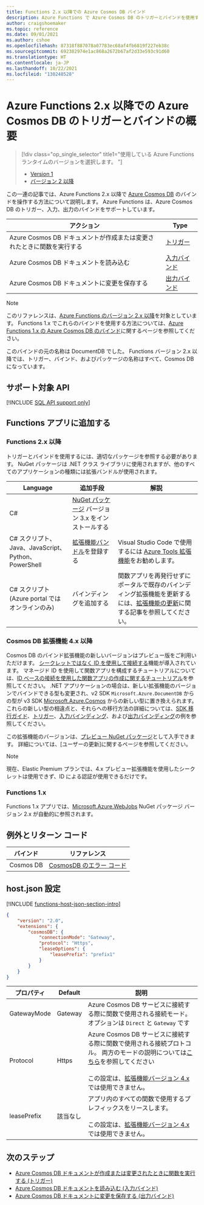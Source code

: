 ```yaml
---
title: Functions 2.x 以降での Azure Cosmos DB バインド
description: Azure Functions で Azure Cosmos DB のトリガーとバインドを使用する方法について説明します。
author: craigshoemaker
ms.topic: reference
ms.date: 09/01/2021
ms.author: cshoe
ms.openlocfilehash: 87318f887078a07783ec68af4fb6819f227eb38c
ms.sourcegitcommit: 692382974e1ac868a2672b67af2d33e593c91d60
ms.translationtype: HT
ms.contentlocale: ja-JP
ms.lasthandoff: 10/22/2021
ms.locfileid: "130248528"
---
```

# <a name="azure-cosmos-db-trigger-and-bindings-for-azure-functions-2x-and-higher-overview"></a>Azure Functions 2.x 以降での Azure Cosmos DB のトリガーとバインドの概要

> [!div class="op_single_selector" title1="使用している Azure Functions ランタイムのバージョンを選択します。 "]
> * [Version 1](functions-bindings-cosmosdb.md)
> * [バージョン 2 以降](functions-bindings-cosmosdb-v2.md)

この一連の記事では、Azure Functions 2.x 以降で [Azure Cosmos DB](../cosmos-db/serverless-computing-database.md) のバインドを操作する方法について説明します。 Azure Functions は、Azure Cosmos DB のトリガー、入力、出力のバインドをサポートしています。

| アクション | Type |
|---------|---------|
| Azure Cosmos DB ドキュメントが作成または変更されたときに関数を実行する | [トリガー](./functions-bindings-cosmosdb-v2-trigger.md) |
| Azure Cosmos DB ドキュメントを読み込む | [入力バインド](./functions-bindings-cosmosdb-v2-input.md) |
| Azure Cosmos DB ドキュメントに変更を保存する  |[出力バインド](./functions-bindings-cosmosdb-v2-output.md) |

> [!NOTE]
> このリファレンスは、[Azure Functions のバージョン 2.x 以降](functions-versions.md)を対象としています。  Functions 1.x でこれらのバインドを使用する方法については、[Azure Functions 1.x の Azure Cosmos DB のバインド](functions-bindings-cosmosdb.md)に関するページを参照してください。
>
> このバインドの元の名称は DocumentDB でした。 Functions バージョン 2.x 以降では、トリガー、バインド、およびパッケージの名称はすべて、Cosmos DB になっています。

## <a name="supported-apis"></a>サポート対象 API

[!INCLUDE [SQL API support only](../../includes/functions-cosmosdb-sqlapi-note.md)]

## <a name="add-to-your-functions-app"></a>Functions アプリに追加する

### <a name="functions-2x-and-higher"></a>Functions 2.x 以降

トリガーとバインドを使用するには、適切なパッケージを参照する必要があります。 NuGet パッケージは .NET クラス ライブラリに使用されますが、他のすべてのアプリケーションの種類には拡張バンドルが使用されます。

| Language                                        | 追加手段                                   | 解説 
|-------------------------------------------------|---------------------------------------------|-------------|
| C#                                              | [NuGet パッケージ] バージョン 3.x をインストールする | |
| C# スクリプト、Java、JavaScript、Python、PowerShell | [拡張機能バンドル]を登録する          | Visual Studio Code で使用するには [Azure Tools 拡張機能]をお勧めします。 |
| C# スクリプト (Azure portal ではオンラインのみ)         | バインディングを追加する                            | 関数アプリを再発行せずにポータルで既存のバインディング拡張機能を更新するには、[拡張機能の更新]に関する記事を参照してください。 |

[NuGet パッケージ]: https://www.nuget.org/packages/Microsoft.Azure.WebJobs.Extensions.CosmosDB
[core tools]: ./functions-run-local.md
[拡張機能バンドル]: ./functions-bindings-register.md#extension-bundles
[拡張機能の更新]: ./functions-bindings-register.md
[Azure Tools 拡張機能]: https://marketplace.visualstudio.com/items?itemName=ms-vscode.vscode-node-azure-pack

### <a name="cosmos-db-extension-4x-and-higher"></a>Cosmos DB 拡張機能 4.x 以降

Cosmos DB のバインド拡張機能の新しいバージョンはプレビュー版をご利用いただけます。 [シークレットではなく ID を使用して接続する](./functions-reference.md#configure-an-identity-based-connection)機能が導入されています。 マネージド ID を使用して関数アプリを構成するチュートリアルについては、[ID ベースの接続を使用した関数アプリの作成に関するチュートリアル](./functions-identity-based-connections-tutorial.md)を参照してください。 .NET アプリケーションの場合は、新しい拡張機能のバージョンでバインドできる型も変更され、v2 SDK `Microsoft.Azure.DocumentDB` からの型が v3 SDK [Microsoft.Azure.Cosmos](../cosmos-db/sql/sql-api-sdk-dotnet-standard.md) からの新しい型に置き換えられます。 これらの新しい型の相違点と、それらへの移行方法の詳細については、[SDK 移行ガイド](../cosmos-db/sql/migrate-dotnet-v3.md)、[トリガー](./functions-bindings-cosmosdb-v2-trigger.md)、[入力バインディング](./functions-bindings-cosmosdb-v2-input.md)、および[出力バインディング](./functions-bindings-cosmosdb-v2-output.md)の例を参照してください。

この拡張機能のバージョンは、[プレビュー NuGet パッケージ]として入手できます。 詳細については、[ユーザーの更新]に関するページを参照してください。

[プレビュー NuGet パッケージ]: https://www.nuget.org/packages/Microsoft.Azure.WebJobs.Extensions.CosmosDB/4.0.0-preview2

> [!NOTE]
> 現在、Elastic Premium プランでは、4.x プレビュー拡張機能を使用したシークレットは使用できず、ID による認証が使用できるだけです。 

### <a name="functions-1x"></a>Functions 1.x

Functions 1.x アプリでは、[Microsoft.Azure.WebJobs](https://www.nuget.org/packages/Microsoft.Azure.WebJobs) NuGet パッケージ バージョン 2.x が自動的に参照されます。

## <a name="exceptions-and-return-codes"></a>例外とリターン コード

| バインド | リファレンス |
|---|---|
| Cosmos DB | [CosmosDB のエラー コード](/rest/api/cosmos-db/http-status-codes-for-cosmosdb) |

<a name="host-json"></a>

## <a name="hostjson-settings"></a>host.json 設定

[!INCLUDE [functions-host-json-section-intro](../../includes/functions-host-json-section-intro.md)]

```json
{
    "version": "2.0",
    "extensions": {
        "cosmosDB": {
            "connectionMode": "Gateway",
            "protocol": "Https",
            "leaseOptions": {
                "leasePrefix": "prefix1"
            }
        }
    }
}
```

|プロパティ  |Default |説明 |
|----------|--------|------------|
|GatewayMode|Gateway|Azure Cosmos DB サービスに接続する際に関数で使用される接続モード。 オプションは `Direct` と `Gateway` です|
|Protocol|Https|Azure Cosmos DB サービスに接続する際に関数で使用される接続プロトコル。 両方のモードの説明については[こちら](../cosmos-db/performance-tips.md#networking)を参照してください <br><br> この設定は、[拡張機能バージョン 4.x](#cosmos-db-extension-4x-and-higher) では使用できません。 |
|leasePrefix|該当なし|アプリ内のすべての関数で使用するプレフィックスをリースします。 <br><br> この設定は、[拡張機能バージョン 4.x](#cosmos-db-extension-4x-and-higher) では使用できません。|

## <a name="next-steps"></a>次のステップ

- [Azure Cosmos DB ドキュメントが作成または変更されたときに関数を実行する (トリガー)](./functions-bindings-cosmosdb-v2-trigger.md)
- [Azure Cosmos DB ドキュメントを読み込む (入力バインド)](./functions-bindings-cosmosdb-v2-input.md)
- [Azure Cosmos DB ドキュメントに変更を保存する (出力バインド)](./functions-bindings-cosmosdb-v2-output.md)